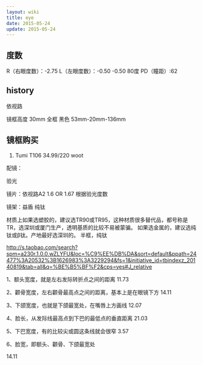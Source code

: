 ```yaml
---
layout: wiki
title: eye
date: 2015-05-24
update: 2015-05-24
---
```


## 度数
R（右眼度数）：-2.75 
L（左眼度数）：-0.50 -0.50 80度 
PD（瞳距）:62

## history
依视路


镜框高度 30mm
全框 黑色 53mm-20mm-136mm

## 镜框购买
1. Tumi T106 34.99$/220$ woot


配镜：

验光

镜片：依视路A2  1.6 OR 1.67 根据验光度数


镜架：益盾 纯钛

材质上如果选塑胶的，建议选TR90或TR95，这种材质很多替代品，都号称是TR，选深圳或厦门生产，透明基质的比较不易被蒙骗。
如果选金属的，建议选纯钛或β钛。产地最好选深圳的。
半框，纯钛

http://s.taobao.com/search?spm=a230r.1.0.0.wZLYFU&loc=%C9%EE%DB%DA&sort=default&ppath=24477%3A20532%3B1626983%3A3229294&fs=1&initiative_id=tbindexz_20140819&tab=all&q=%BE%B5%BF%F2&cps=yes#J_relative
 

1、额头宽度，就是左右发际转折点之间的距离
11.73

2、颧骨宽度，左右颧骨最高点之间的距离，基本上是在眼镜下方
14.11

3、下颌宽度，也就是下颌最宽处，在嘴唇上方画线
12.07

4、脸长，从发际线最高点到下巴的最低点的垂直距离
21.03

5、下巴宽度，有的比较尖或圆这条线就会很窄
3.57

6、脸宽，即额头、颧骨、下颌最宽处

14.11


